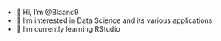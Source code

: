 - 👋 Hi, I’m @Blaanc9
- 👀 I’m interested in Data Science and its various applications
- 🌱 I’m currently learning RStudio

<!---
Blaanc9/Blaanc9 is a ✨ special ✨ repository because its `README.md` (this file) appears on your GitHub profile.
You can click the Preview link to take a look at your changes.
--->
